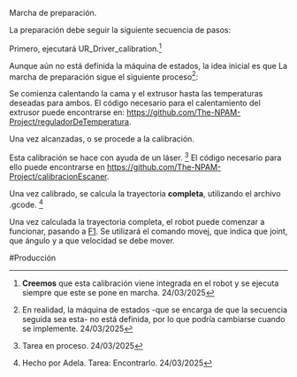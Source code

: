 Marcha de preparación.

La preparación debe seguir la siguiente secuencia de pasos:

Primero, ejecutará UR_Driver_calibration.[^1]

Aunque aún no está definida la máquina de estados, la idea inicial es que 
La marcha de preparación sigue el siguiente proceso[^2]:

Se comienza calentando la cama y el extrusor hasta las temperaturas deseadas para ambos. 
El código necesario para el calentamiento del extrusor puede encontrarse en: https://github.com/The-NPAM-Project/reguladorDeTemperatura. 


Una vez alcanzadas, o se procede a la calibración. 

Esta calibración se hace con ayuda de un láser. [^3] El código necesario para ello puede encontrarse en https://github.com/The-NPAM-Project/calibracionEscaner. 

Una vez calibrado, se calcula la trayectoria **completa**, utilizando el archivo .gcode. [^4]

Una vez calculada la trayectoria completa, el robot puede comenzar a funcionar, pasando a [F1](F1.md). Se utilizará el comando movej, que indica que joint, que ángulo y a que velocidad se debe mover. 

#Producción 


[^1]: **Creemos** que esta calibración viene integrada en el robot y se ejecuta siempre que este se pone en marcha. 24/03/2025

[^2]: En realidad, la máquina de estados -que se encarga de que la secuencia seguida sea esta- no está definida, por lo que podría cambiarse cuando se implemente. 24/03/2025

[^3]: Tarea en proceso. 24/03/2025

[^4]: Hecho por Adela. Tarea: Encontrarlo. 24/03/2025

